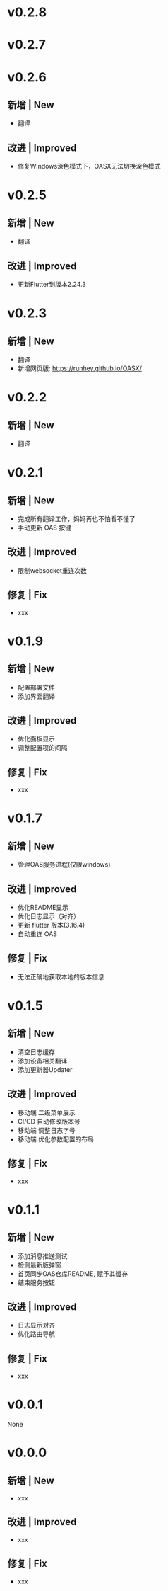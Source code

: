 # v0.2.8

# v0.2.7

# v0.2.6
## 新增 | New
- 翻译
## 改进 | Improved
- 修复Windows深色模式下，OASX无法切换深色模式

# v0.2.5
## 新增 | New
- 翻译
## 改进 | Improved
- 更新Flutter到版本2.24.3

# v0.2.3
## 新增 | New
- 翻译
- 新增网页版: https://runhey.github.io/OASX/

# v0.2.2
## 新增 | New
- 翻译

# v0.2.1
## 新增 | New
- 完成所有翻译工作，妈妈再也不怕看不懂了
- 手动更新 OAS 按键

## 改进 | Improved
- 限制websocket重连次数

## 修复 | Fix
- xxx

# v0.1.9
## 新增 | New
- 配置部署文件
- 添加界面翻译

## 改进 | Improved
- 优化面板显示
- 调整配置项的间隔

## 修复 | Fix
- xxx

# v0.1.7
## 新增 | New
- 管理OAS服务进程(仅限windows)

## 改进 | Improved
- 优化README显示
- 优化日志显示（对齐）
- 更新 flutter 版本(3.16.4)
- 自动重连 OAS 

## 修复 | Fix
- 无法正确地获取本地的版本信息

# v0.1.5
## 新增 | New
- 清空日志缓存
- 添加设备相关翻译
- 添加更新器Updater

## 改进 | Improved
- 移动端 二级菜单展示
- CI/CD 自动修改版本号
- 移动端 调整日志字号
- 移动端 优化参数配置的布局

## 修复 | Fix
- xxx

# v0.1.1
## 新增 | New
- 添加消息推送测试
- 检测最新版弹窗
- 首页同步OAS仓库README, 赋予其缓存
- 结束服务按钮

## 改进 | Improved
- 日志显示对齐
- 优化路由导航

## 修复 | Fix
- xxx

# v0.0.1
None


# v0.0.0
## 新增 | New
- xxx

## 改进 | Improved
- xxx

## 修复 | Fix
- xxx
